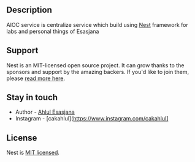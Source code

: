 ## Description

AIOC service is centralize service which build using [Nest](https://github.com/nestjs/nest) framework for labs and personal things of Esasjana

## Support

Nest is an MIT-licensed open source project. It can grow thanks to the sponsors and support by the amazing backers. If you'd like to join them, please [read more here](https://docs.nestjs.com/support).

## Stay in touch

- Author - [Ahlul Esasjana](https://github.com/cakahlul)
- Instagram - [cakahlul](https://www.instagram.com/cakahlul]

## License

Nest is [MIT licensed](https://github.com/nestjs/nest/blob/master/LICENSE).

